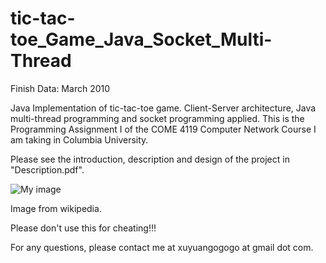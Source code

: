 tic-tac-toe_Game_Java_Socket_Multi-Thread
=================================

Finish Data: March 2010

Java Implementation of tic-tac-toe game. Client-Server architecture, Java multi-thread programming and socket programming applied. This is the Programming Assignment I of the COME 4119 Computer Network Course I am taking in Columbia University. 

Please see the introduction, description and design of the project in "Description.pdf".

![My image](https://raw.github.com/TutuuXY/Snapshots_for_Readmes_of_all_projects/master/tic-tac-toe_Game_Java_Socket_Multi-Thread.png)

Image from wikipedia.

Please don't use this for cheating!!!

For any questions, please contact me at xuyuangogogo at gmail dot com.
